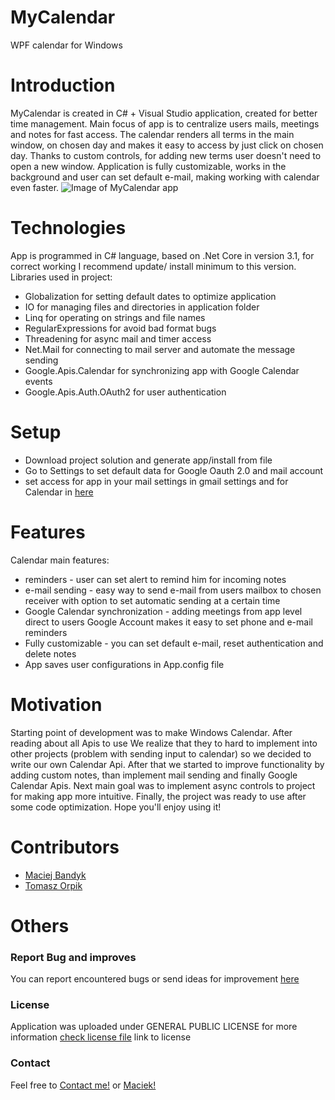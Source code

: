 # MyCalendar
 WPF calendar for Windows
 
# Introduction

MyCalendar is created in C# + Visual Studio application, created for better time management. Main focus of app is to centralize users mails, meetings and notes for fast access. The calendar renders all terms in the main window, on chosen day and makes it easy to access by just click on chosen day. Thanks to custom controls, for adding new terms user doesn't need to open a new window. Application is fully customizable, works in the background and user can set default e-mail, making working with calendar even faster.
![Image of MyCalendar app](https://i.gyazo.com/86a6d7bd33a497b9f6427c129b735373.png)

# Technologies

App is programmed in C# language, based on .Net Core in version 3.1, for correct working I recommend update/ install minimum to this version. Libraries used in project:
* Globalization for setting default dates to optimize application
* IO for managing files and directories in application folder
* Linq for operating on strings and file names
* RegularExpressions for avoid bad format bugs
* Threadening for async mail and timer access
* Net.Mail for connecting to mail server and automate the message sending
* Google.Apis.Calendar for synchronizing app with Google Calendar events
* Google.Apis.Auth.OAuth2 for user authentication

# Setup

* Download project solution and generate app/install from file
* Go to Settings to set default data for Google Oauth 2.0 and mail account
* set access for app in your mail settings in gmail settings and for Calendar in [here](https://console.developers.google.com/apis/api/calendar-json.googleapis.com/overview?project=866383696138)

# Features

Calendar main features:

* reminders - user can set alert to remind him for incoming notes 
* e-mail sending - easy way to send e-mail from users mailbox to chosen receiver with option to set automatic sending at a certain time
* Google Calendar synchronization - adding meetings from app level direct to users Google Account makes it easy to set phone and e-mail reminders
* Fully customizable - you can set default e-mail, reset authentication and delete notes
* App saves user configurations in App.config file

# Motivation

Starting point of development was to make Windows Calendar. After reading about all Apis to use We realize that they to hard to implement into other projects (problem with sending input to calendar) so we decided to write our own Calendar Api. After that we started to improve functionality by adding custom notes, than implement mail sending and finally Google Calendar Apis. Next main goal was to implement async controls to project for making app more intuitive. Finally, the project was ready to use after some code optimization. Hope you'll enjoy using it!

# Contributors
- [Maciej Bandyk](https://github.com/maciejbandyk)
- [Tomasz Orpik](https://github.com/TomaszOrpik)

# Others

### Report Bug and improves

You can report encountered bugs or send ideas for improvement [here](https://github.com/tomaszorpik/MyCalendar/issues/new)


### License

Application was uploaded under GENERAL PUBLIC LICENSE for more information [check license file](https://github.com/TomaszOrpik/Music-Player/blob/master/LICENSE) link to license

### Contact

Feel free to [Contact me!](https://github.com/TomaszOrpik) or [Maciek!](https://github.com/maciejbandyk)
